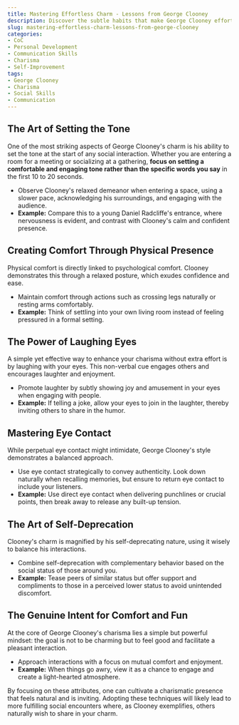 ```yaml
---
title: Mastering Effortless Charm - Lessons from George Clooney 
description: Discover the subtle habits that make George Clooney effortlessly charismatic and learn how you can apply these techniques to enhance your own charm.
slug: mastering-effortless-charm-lessons-from-george-clooney
categories:
- CoC
- Personal Development
- Communication Skills
- Charisma
- Self-Improvement
tags:
- George Clooney
- Charisma
- Social Skills
- Communication
---
```


## The Art of Setting the Tone

One of the most striking aspects of George Clooney's charm is his ability to set the tone at the start of any social interaction. Whether you are entering a room for a meeting or socializing at a gathering, **focus on setting a comfortable and engaging tone rather than the specific words you say** in the first 10 to 20 seconds.

- Observe Clooney's relaxed demeanor when entering a space, using a slower pace, acknowledging his surroundings, and engaging with the audience.
- **Example:** Compare this to a young Daniel Radcliffe's entrance, where nervousness is evident, and contrast with Clooney's calm and confident presence.

## Creating Comfort Through Physical Presence

Physical comfort is directly linked to psychological comfort. Clooney demonstrates this through a relaxed posture, which exudes confidence and ease.

- Maintain comfort through actions such as crossing legs naturally or resting arms comfortably.
- **Example:** Think of settling into your own living room instead of feeling pressured in a formal setting.

## The Power of Laughing Eyes

A simple yet effective way to enhance your charisma without extra effort is by laughing with your eyes. This non-verbal cue engages others and encourages laughter and enjoyment.

- Promote laughter by subtly showing joy and amusement in your eyes when engaging with people.
- **Example:** If telling a joke, allow your eyes to join in the laughter, thereby inviting others to share in the humor.

## Mastering Eye Contact

While perpetual eye contact might intimidate, George Clooney's style demonstrates a balanced approach.

- Use eye contact strategically to convey authenticity. Look down naturally when recalling memories, but ensure to return eye contact to include your listeners.
- **Example:** Use direct eye contact when delivering punchlines or crucial points, then break away to release any built-up tension.

## The Art of Self-Deprecation

Clooney's charm is magnified by his self-deprecating nature, using it wisely to balance his interactions.

- Combine self-deprecation with complementary behavior based on the social status of those around you.
- **Example:** Tease peers of similar status but offer support and compliments to those in a perceived lower status to avoid unintended discomfort.

## The Genuine Intent for Comfort and Fun

At the core of George Clooney's charisma lies a simple but powerful mindset: the goal is not to be charming but to feel good and facilitate a pleasant interaction.

- Approach interactions with a focus on mutual comfort and enjoyment.
- **Example:** When things go awry, view it as a chance to engage and create a light-hearted atmosphere.

By focusing on these attributes, one can cultivate a charismatic presence that feels natural and is inviting. Adopting these techniques will likely lead to more fulfilling social encounters where, as Clooney exemplifies, others naturally wish to share in your charm.
